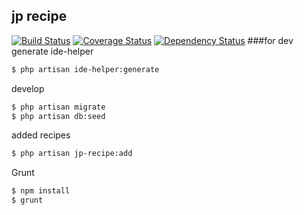 ## jp recipe
[![Build Status](https://travis-ci.org/ytake/Laravel.JpRecipe.svg?branch=translate-app)](https://travis-ci.org/ytake/Laravel.JpRecipe)
[![Coverage Status](https://coveralls.io/repos/ytake/Laravel.JpRecipe/badge.png?branch=translate-app)](https://coveralls.io/r/ytake/Laravel.JpRecipe?branch=translate-app)
[![Dependency Status](https://www.versioneye.com/user/projects/53e18735151b35f8b70002ee/badge.svg)](https://www.versioneye.com/user/projects/53e18735151b35f8b70002ee)
###for dev
generate ide-helper
```bash
$ php artisan ide-helper:generate
```

develop
```bash
$ php artisan migrate
$ php artisan db:seed
```

added recipes
```bash
$ php artisan jp-recipe:add
```


Grunt
```bash
$ npm install
$ grunt
```
